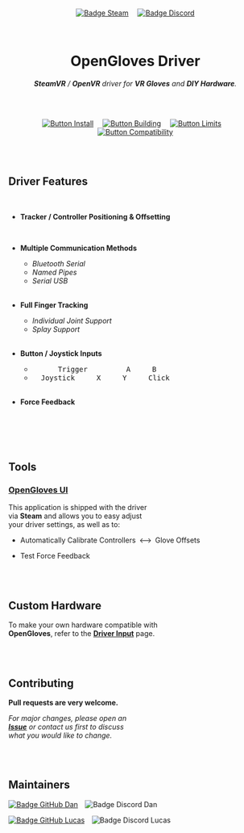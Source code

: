 
<br>

<div align = center>

[![Badge Steam]][Steam]   
[![Badge Discord]][Discord]

<br>

# OpenGloves Driver

***SteamVR*** */ **OpenVR** driver for **VR Gloves** and **DIY Hardware**.*

<br>
<br>

[![Button Install]][Install]   
[![Button Building]][Building]   
[![Button Limits]][Limits]   
[![Button Compatibility]][Compatibility]

</div>

<br>
<br>

## Driver Features

<br>

- **Tracker / Controller Positioning & Offsetting** <br>

    <br>
    
-   **Multiple Communication Methods** <br>
    
    - *Bluetooth Serial*
    - *Named Pipes*
    - *Serial USB*
    
    <br>

- **Full Finger Tracking** <br>
    
    - *Individual Joint Support*
    - *Splay Support*

    <br>

-   **Button / Joystick Inputs**

    - <kbd>      Trigger      </kbd>  <kbd>  A  </kbd>  <kbd>  B  </kbd> <br>
    - <kbd>  Joystick  </kbd>  <kbd>  X  </kbd>  <kbd>  Y  </kbd>  <kbd>  Click  </kbd>
    
    <br>
    
- **Force Feedback**

    <br>

<br>
<br>

## Tools

### [OpenGloves UI]

This application is shipped with the driver <br>
via **Steam** and allows you to easy adjust <br>
your driver settings, as well as to:

- Automatically Calibrate Controllers  ⟷  Glove Offsets

- Test Force Feedback


<br>
<br>

## Custom Hardware

To make your own hardware compatible with <br>
**OpenGloves**, refer to the **[Driver Input]** page. <br>

<br>
<br>

## Contributing

**Pull requests are very welcome.**

*For major changes, please open an* <br>
***[Issue]*** *or contact us first to discuss* <br>
*what you would like to change.*

<br>
<br>

## Maintainers

[![Badge GitHub Dan]][GitHub Dan]   ![Badge Discord Dan]

[![Badge GitHub Lucas]][GitHub Lucas]   ![Badge Discord Lucas]

<br>


<!----------------------------------------------------------------------------->

[OpenGloves UI]: https://github.com/lucidVR/opengloves-ui
[Driver Input]: https://github.com/LucidVR/opengloves-driver/wiki/Driver-Input
[Steam Page]: https://store.steampowered.com/app/1574050/OpenGloves
[Discord]: https://discord.gg/lucidvr
[Steam]: https://store.steampowered.com/app/1574050/OpenGloves
[Issue]: https://github.com/LucidVR/opengloves-driver/issues
[UI]: https://github.com/lucidVR/opengloves-ui

[Compatibility]: docs/Compatibility.md
[Building]: docs/Building.md
[Install]: docs/Installation.md
[Limits]: docs/Limitations.md

[GitHub Lucas]: https://github.com/lucas-vrtech
[GitHub Dan]: https://github.com/danwillm


<!---------------------------------[ Badges ]---------------------------------->

[Badge Discord]: https://img.shields.io/badge/Discord-596cab?style=for-the-badge&logo=discord&logoColor=white&labelColor=7289DA
[Badge Steam]: https://img.shields.io/badge/Steam-000000?style=for-the-badge&logo=steam&logoColor=white&labelColor=181818

[Badge GitHub Lucas]: https://img.shields.io/badge/Lucas_VRTech-181717?style=for-the-badge&logo=GitHub&logoColor=white
[Badge GitHub Dan]: https://img.shields.io/badge/danwillm-181717?style=for-the-badge&logo=GitHub&logoColor=white

[Badge Discord Lucas]: https://img.shields.io/badge/LucidVR%230001-7289DA?style=for-the-badge&logo=Discord&logoColor=white
[Badge Discord Dan]: https://img.shields.io/badge/danwillm%238254-7289DA?style=for-the-badge&logo=Discord&logoColor=white


<!---------------------------------[ Buttons ]--------------------------------->

[Button Compatibility]: https://img.shields.io/badge/Compatibility-73398D?style=for-the-badge&logoColor=white&logo=AdonisJS
[Button Building]: https://img.shields.io/badge/Building-137CBD?style=for-the-badge&logoColor=white&logo=GitBook
[Button Install]: https://img.shields.io/badge/Installation-37814A?style=for-the-badge&logoColor=white&logo=DocuSign
[Button Limits]: https://img.shields.io/badge/Limitations-B5314C?style=for-the-badge&logoColor=white&logo=DocuSign
